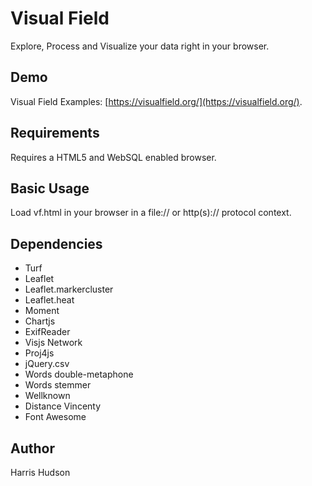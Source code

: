 # Visual Field
Explore, Process and Visualize your data right in your browser.

## Demo
Visual Field Examples: [https://visualfield.org/](https://visualfield.org/).

## Requirements
Requires a HTML5 and WebSQL enabled browser.

## Basic Usage
Load vf.html in your browser in a file:// or http(s):// protocol context.

## Dependencies
- Turf
- Leaflet
- Leaflet.markercluster
- Leaflet.heat
- Moment
- Chartjs
- ExifReader
- Visjs Network
- Proj4js
- jQuery.csv
- Words double-metaphone
- Words stemmer
- Wellknown
- Distance Vincenty
- Font Awesome

## Author 
Harris Hudson
